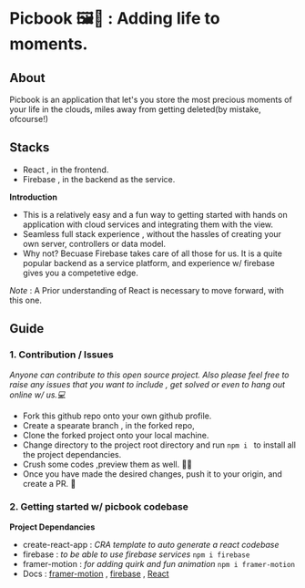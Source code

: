 # Picbook 🖼📕 :  Adding life to moments.

## About
Picbook is an application that let's you store the most precious moments of your life in the clouds, miles away from getting deleted(by  mistake, ofcourse!)

## Stacks
- React , in the frontend.
- Firebase , in the backend as the service.

**Introduction**
- This is a relatively easy and a fun way to getting started with hands on application with cloud services and integrating them with the view.
- Seamless full stack experience , without the hassles of creating your own server, controllers or data model.
- Why not? Becuase Firebase takes care of all those for us. It is a quite popular backend as a service platform, and experience w/ firebase gives you a competetive edge.

*Note* : A Prior understanding of React is necessary to move forward, with this one.

## Guide

### 1. Contribution / Issues
*Anyone can contribute to this open source project. Also please feel free to raise any issues that you want to include , get solved or even to hang out online w/ us.💻*
- Fork this github repo onto your own github profile.
- Create a spearate branch , in the forked repo,
- Clone the forked project onto your local machine.
- Change directory to the project root directory and run ```npm i ```  to install all the project dependancies.
- Crush some codes ,preview them as well. 👩‍💻
- Once you have made the desired changes, push it to your origin, and create a PR. 🤝

### 2. Getting started w/ picbook codebase
**Project Dependancies**
- create-react-app : *CRA template to auto generate a react codebase* 
- firebase : *to be able to use firebase services* ``` npm i firebase ```
- framer-motion : *for adding quirk and fun animation* ``` npm i framer-motion ```
- Docs  : [framer-motion](https://www.framer.com/motion/) , [firebase](https://firebase.google.com/docs) , [React](https://reactjs.org/docs/getting-started.html)

